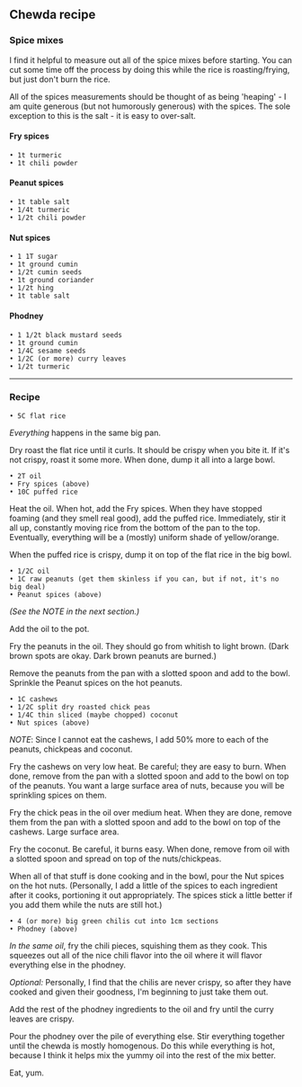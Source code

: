 ## Chewda recipe


### Spice mixes

I find it helpful to measure out all of the spice mixes before starting. You can cut some time off the process by doing this while the rice is roasting/frying, but just don't burn the rice.

All of the spices measurements should be thought of as being 'heaping' - I am quite generous (but not humorously generous) with the spices. The sole exception to this is the salt - it is easy to over-salt.

#### Fry spices
```
• 1t turmeric
• 1t chili powder
```

#### Peanut spices
```
• 1t table salt
• 1/4t turmeric
• 1/2t chili powder
```

#### Nut spices
```
• 1 1T sugar
• 1t ground cumin
• 1/2t cumin seeds
• 1t ground coriander
• 1/2t hing
• 1t table salt
```

#### Phodney
```
• 1 1/2t black mustard seeds
• 1t ground cumin
• 1/4C sesame seeds
• 1/2C (or more) curry leaves
• 1/2t turmeric
```

---

### Recipe
```
• 5C flat rice
```

_Everything_ happens in the same big pan.

Dry roast the flat rice until it curls. It should be crispy
when you bite it. If it's not crispy, roast it some more. When done,
dump it all into a large bowl.

```
• 2T oil
• Fry spices (above)
• 10C puffed rice
```
Heat the oil. When hot, add the Fry spices. When they have stopped foaming (and they smell real good), add the puffed rice. Immediately, stir it all up, constantly moving rice from the bottom of the pan to the top. Eventually, everything will be a (mostly) uniform shade of yellow/orange.

When the puffed rice is crispy, dump it on top of the flat rice in the big bowl.

```
• 1/2C oil
• 1C raw peanuts (get them skinless if you can, but if not, it's no big deal)
• Peanut spices (above)
```
_(See the NOTE in the next section.)_

Add the oil to the pot.

Fry the peanuts in the oil. They should go from whitish to light brown. (Dark brown spots are okay. Dark brown peanuts are burned.)

Remove the peanuts from the pan with a slotted spoon and add to the bowl. Sprinkle the Peanut spices on the hot peanuts.

```
• 1C cashews
• 1/2C split dry roasted chick peas
• 1/4C thin sliced (maybe chopped) coconut
• Nut spices (above)
```
_NOTE_: Since I cannot eat the cashews, I add 50% more to each of the peanuts, chickpeas and coconut.

Fry the cashews on very low heat. Be careful; they are easy to burn. When done, remove from the pan with a slotted spoon and add to the bowl on top of the peanuts. You want a large surface area of nuts, because you will be sprinkling spices on them.

Fry the chick peas in the oil over medium heat. When they are done, remove them from the pan with a slotted spoon and add to the bowl on top of the cashews. Large surface area.

Fry the coconut. Be careful, it burns easy. When done, remove from oil with a slotted spoon and spread on top of the nuts/chickpeas.

When all of that stuff is done cooking and in the bowl, pour the Nut spices on the hot nuts. (Personally, I add a little of the spices to each ingredient after it cooks, portioning it out appropriately. The spices stick a little better if you add them while the nuts are still hot.)

```
• 4 (or more) big green chilis cut into 1cm sections
• Phodney (above)
```
_In the same oil_, fry the chili pieces, squishing them as they cook. This squeezes out all of the nice chili flavor into the oil where it will flavor everything else in the phodney.  

_Optional:_ Personally, I find that the chilis are never crispy, so after they have cooked and given their goodness, I'm beginning to just take them out.

Add the rest of the phodney ingredients to the oil and fry until the curry leaves are crispy.

Pour the phodney over the pile of everything else. Stir everything together until the chewda is mostly homogenous. Do this while everything is hot, because I think it helps mix the yummy oil into the rest of the mix better.

Eat, yum.
